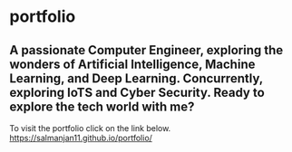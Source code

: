 # portfolio
## A passionate Computer Engineer, exploring the wonders of Artificial Intelligence, Machine Learning, and Deep Learning. Concurrently, exploring IoTS and Cyber Security. Ready to explore the tech world with me?



To visit the portfolio click on the link below.
https://salmanjan11.github.io/portfolio/

